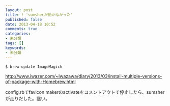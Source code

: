 ```yaml
---
layout: post
title: ! 'sumsherが動かなかった'
published: false
date: 2013-04-18 10:52
comments: true
categories:
- 未分類
tags: []
keywords:
- 未分類
---
```


```
$ brew update ImageMagick
```

http://www.iwazer.com/~iwazawa/diary/2013/03/install-multiple-versions-of-package-with-Homebrew.html

config.rbでfavicon makerのactivateをコメントアウトで停止したら、sumsherが走りだした。謎い。